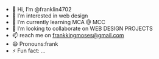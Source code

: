 - 👋 Hi, I’m @franklin4702
- 👀 I’m interested in web design 
- 🌱 I’m currently learning MCA @ MCC
- 💞️ I’m looking to collaborate on WEB DESIGN PROJECTS
- 📫  reach me on frankkingmoses@gmail.com
- 😄 Pronouns:frank
- ⚡ Fun fact: ...

<!---
franklin4702/franklin4702 is a ✨ special ✨ repository because its `README.md` (this file) appears on your GitHub profile.
You can click the Preview link to take a look at your changes.
--->
